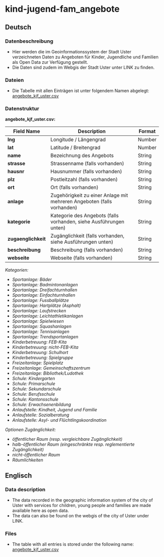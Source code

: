 # kind-jugend-fam_angebote

## Deutsch
### Datenbeschreibung
* Hier werden die im Geoinformationssystem der Stadt Uster verzeichneten Daten zu Angeboten für Kinder, Jugendliche und Familien als Open Data zur Verfügung gestellt.
* Die Daten sind zudem im Webgis der Stadt Uster unter LINK zu finden.

### Dateien
* Die Tabelle mit allen Einträgen ist unter folgendem Namen abgelegt: [angebote_kjf_uster.csv](https://github.com/GesellschaftStadtUster/kind-jugend-fam_angebote/blob/main/angebote_kjf_uster.csv)

### Datenstruktur

**angebote_kjf_uster.csv:**

| **Field Name**        | **Description**                                | **Format**     |
|---------------------|--------------------------------------------|------------|
| **lng**              | Longitude / Längengrad | Number |
| **lat**              | Latitude / Breitengrad | Number |
| **name**              | Bezeichnung des Angebots | String |
| **strasse**              | Strassenname (falls vorhanden) | String |
| **hausnr** | Hausnummer (falls vorhanden) | String |
| **plz**     | Postleitzahl (falls vorhanden) | String |
| **ort**       | Ort (falls vorhanden) | String |
| **anlage**       | Zugehörigkeit zu einer Anlage mit mehreren Angeboten (falls vorhanden) | String |
| **kategorie**       | Kategorie des Angebots (falls vorhanden,  siehe Ausführungen unten) | String |
| **zugaenglichkeit**       | Zugänglichkeit (falls vorhanden, siehe Ausführungen unten) | String |
| **beschreibung**       | Beschreibung (falls vorhanden)  | String |
| **webseite**       | Webseite (falls vorhanden)  | String |

*Kategorien:*
* *Sportanlage: Bäder*
* *Sportanlage: Badmintonanlagen*
* *Sportanlage: Dreifachturnhallen*
* *Sportanlage: Einfachturnhallen*
* *Sportanlage: Fussballplätze*
* *Sportanlage: Hartplätze (Asphalt)*
* *Sportanlage: Laufstrecken*
* *Sportanlage: Leichtathletikanlagen*
* *Sportanlage: Spielwiesen*
* *Sportanlage: Squashanlagen*
* *Sportanlage: Tennisanlagen*
* *Sportanlage: Trendsportanlagen*
* *Kinderbetreuung: FEB-Kita*
* *Kinderbetreuung: nicht-FEB-Kita*
* *Kinderbetreuung: Schulhort*
* *Kinderbetreuung: Spielgruppe*
* *Freizeitanlage: Spielplatz*
* *Freizeitanlage: Gemeinschaftszentrum*
* *Freizeitanlage: Bibliothek/Ludothek*
* *Schule: Kindergarten*
* *Schule: Primarschule*
* *Schule: Sekundarschule*
* *Schule: Berufsschule*
* *Schule: Kantonsschule*
* *Schule: Erwachsenenbildung*
* *Anlaufstelle: Kindheit, Jugend und Familie*
* *Anlaufstelle: Sozialberatung*
* *Anlaufstelle: Asyl- und Flüchtlingskoordination*

*Optionen Zugänglichkeit:*
* *öffentlicher Raum (resp. vergleichbare Zugänglichkeit)*
* *halb-öffentlicher Raum (eingeschränkte resp. reglementierte Zugänglichkeit)*
* *nicht-öffentlicher Raum*
* *Räumlichkeiten*


## Englisch

### Data description
* The data recorded in the geographic information system of the city of Uster with services for children, young people and families are made available here as open data.
* The data can also be found on the webgis of the city of Uster under LINK.

### Files
* The table with all entries is stored under the following name: [angebote_kjf_uster.csv](https://github.com/GesellschaftStadtUster/kind-jugend-fam_angebote/blob/main/angebote_kjf_uster.csv)
